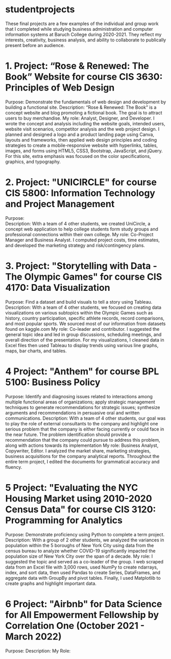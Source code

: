 # studentprojects
These final projects are a few examples of the individual and group work that I completed while studying business administration and computer information systems at Baruch College during 2020-2021.
They reflect my interests, creativity, business analysis, and ability to collaborate to publically present before an audience.


# 1. Project: “Rose & Renewed: The Book” Website for course CIS 3630: Principles of Web Design
Purpose:  Demonstrate the fundamentals of web design and development by building a functional site.
Description: “Rose & Renewed: The Book” is a concept website and blog promoting a fictional book. The goal is to attract users to buy merchandise.
My role:  Analyst, Designer, and Developer. I wrote the concept and analysis including the website goals, intended users, website visit scenarios, competitor analysis and the web project design. I planned and designed a logo and a product landing page using Canva, layouts and frameworks, then applied web design principles and coding strategies to create a mobile-responsive website with hyperlinks, tables, images, and forms using HTML5, CSS3, Bootstrap, JavaScript, and jQuery. For this site, extra emphasis was focused on the color specifications, graphics, and typography.

# 2. Project: "UNICIRCLE" for course CIS 5800:  Information Technology and Project Management
Purpose:  
Description:  With a team of 4 other students, we created UniCircle, a concept web application to help college students form study groups and professional connections within their own college.
My role:  Co-Project Manager and Business Analyst. I computed project costs, time estimates, and developed the marketing strategy and risk/contingency plans.

# 3. Project: "Storytelling with Data - The Olympic Games" for course CIS 4170:  Data Visualization                       
Purpose:  Find a dataset and build visuals to tell a story using Tableau. 
Description:  With a team of 4 other students, we focused on creating data visualizations on various subtopics within the Olympic Games such as history, country participation, specific athlete records, record comparisons, and most popular sports. We sourced most of our information from datasets found on kaggle.com
My role:  Co-leader and contributor. I suggested the general topic idea and led in group discussions, scheduling meetings, and overall direction of the presentation. For my visualizations, I cleaned data in Excel files then used Tableau to display trends using various line graphs, maps, bar charts, and tables.  

# 4 Project: "Anthem" for course BPL 5100:  Business Policy
Purpose: Identify and diagnosing issues related to interactions among multiple functional areas of organizations; apply strategic management techniques to generate recommendations for strategic issues; synthesize arguments and recommendations in persuasive oral and written communications.
Description:  With a team of 4 other students, our goal was to play the role of external consultants to the company and highlight one serious problem that the company is either facing currently or could face in the near future. The problem identification should provide a recommendation that the company could pursue to address this problem, along with actions towards its implementation
My role:  Business Analyst, Copywriter, Editor. I analyzed the market share, marketing strategies, business acquisitions for the company analytical reports. Throughout the entire term project, I edited the documents for grammatical accuracy and fluency.

# 5 Project: "Evaluating the NYC Housing Market using 2010-2020 Census Data" for course CIS 3120:  Programming for Analytics            
Purpose:  Demonstrate proficiency using Python to complete a term project.
Description:  With a group of 2 other students, we analyzed the variances in population within the 5 boroughs of New York City using data from the census bureau to analyze whether COVID-19 significantly impacted the population size of New York City over the span of a decade.
My role:  I suggested the topic and served as a co-leader of the group. I web scraped data from an Excel file with 3,000 rows, used NumPy to create ndarrays, index, and sort data, then used Pandas to create Series, DataFrames, and aggregate data with GroupBy and pivot tables. Finally, I used Matplotlib to create graphs and highlight important data. 

# 6 Project: "Airbnb" for Data Science for All Empowerment Fellowship by Correlation One (October 2021 - March 2022)
Purpose:
Description:
My Role:
